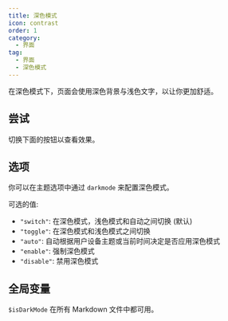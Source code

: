 ```yaml
---
title: 深色模式
icon: contrast
order: 1
category:
  - 界面
tag:
  - 界面
  - 深色模式
---
```


在深色模式下，页面会使用深色背景与浅色文字，以让你更加舒适。

<!-- more -->

## 尝试

切换下面的按钮以查看效果。

<AppearanceSwitch />

## 选项

你可以在主题选项中通过 `darkmode` 来配置深色模式。

可选的值:

- `"switch"`: 在深色模式，浅色模式和自动之间切换 (默认)
- `"toggle"`: 在深色模式和浅色模式之间切换
- `"auto"`: 自动根据用户设备主题或当前时间决定是否应用深色模式
- `"enable"`: 强制深色模式
- `"disable"`: 禁用深色模式

## 全局变量

`$isDarkMode` 在所有 Markdown 文件中都可用。

<script setup lang="ts">
import AppearanceSwitch from "@theme-hope/modules/outlook/components/AppearanceSwitch.js"
</script>
